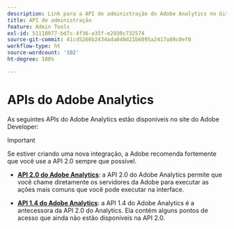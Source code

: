 ```yaml
---
description: Link para a API de administração do Adobe Analytics no Github.
title: API de administração
feature: Admin Tools
exl-id: 51118977-bd7c-4f36-a35f-e2930c732574
source-git-commit: 41cd5266b2434ada040d21b6095a2417a80c0ef0
workflow-type: ht
source-wordcount: '102'
ht-degree: 100%

---
```


# APIs do Adobe Analytics

As seguintes APIs do Adobe Analytics estão disponíveis no site do Adobe Developer:

>[!IMPORTANT]
>
>Se estiver criando uma nova integração, a Adobe recomenda fortemente que você use a API 2.0 sempre que possível.


* [**API 2.0 do Adobe Analytics**](https://developer.adobe.com/analytics-apis/docs/2.0/): a API 2.0 do Adobe Analytics permite que você chame diretamente os servidores da Adobe para executar as ações mais comuns que você pode executar na interface.

* [**API 1.4 do Adobe Analytics**](https://developer.adobe.com/analytics-apis/docs/1.4/): a API 1.4 do Adobe Analytics é a antecessora da API 2.0 do Analytics. Ela contém alguns pontos de acesso que ainda não estão disponíveis na API 2.0.
